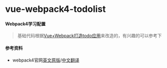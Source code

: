 # vue-webpack4-todolist

#### Webpack4学习配置
> 基础代码根据[Vue+Webpack打造todo应用](https://www.imooc.com/learn/935)来改造的，有兴趣的可以参考下

#### 参考资料
* webpack4官网[英文原版](https://webpack.js.org/concepts)/[中文翻译](https://webpack.docschina.org/configuration/)
